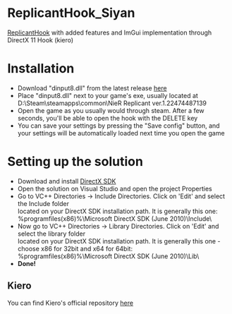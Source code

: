 # ReplicantHook_Siyan
<a href="https://github.com/Asiern/ReplicantHook">ReplicantHook</a> with added features and ImGui implementation through DirectX 11 Hook (kiero)
<h1>Installation</h1>
<ul>
  <li>Download "dinput8.dll" from the latest release <a href="https://github.com/SSSiyan/ReplicantHook_Siyan/releases">here</a></li>
  <li>Place "dinput8.dll" next to your game's exe, usually located at D:\Steam\steamapps\common\NieR Replicant ver.1.22474487139</li>
  <li>Open the game as you usually would through steam. After a few seconds, you'll be able to open the hook with the DELETE key</li>
  <li>You can save your settings by pressing the "Save config" button, and your settings will be automatically loaded next time you open the game</li>
</ul>
<h1>Setting up the solution</h1>
<ul>
  <li>Download and install <a href="https://www.microsoft.com/en-us/download/details.aspx?id=6812">DirectX SDK</a></li>
  <li>Open the solution on Visual Studio and open the project Properties</li>
  <li>Go to VC++ Directories -> Include Directories. Click on 'Edit' and select the Include folder <br/>located on your DirectX SDK installation path. It is generally this one: <br/>%programfiles(x86)%\Microsoft DirectX SDK (June 2010)\Include\
  <li>Now go to VC++ Directories -> Library Directories. Click on 'Edit' and select the library folder <br/> located on your DirectX SDK installation path. It is generally this one - choose x86 for 32bit and x64 for 64bit: <br/>%programfiles(x86)%\Microsoft DirectX SDK (June 2010)\Lib\</li>
  <li><b>Done!</b></li>
</ul>
<h2>Kiero</h2>
<p>You can find Kiero's official repository <a href="https://github.com/Rebzzel/kiero">here</a>
